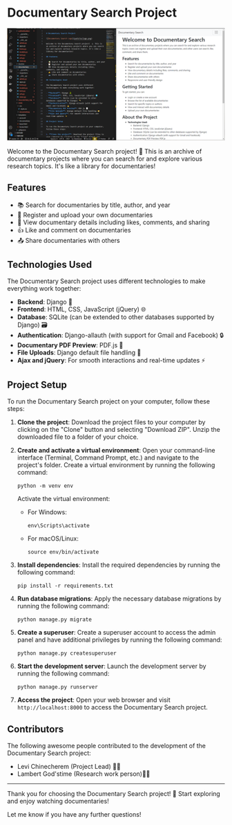 
# Documentary Search Project

![Documentary Search Logo](https://github.com/Levi-Chinecherem/doc_search/blob/master/sample.PNG)

Welcome to the Documentary Search project! 🎥 This is an archive of documentary projects where you can search for and explore various research topics. It's like a library for documentaries!

## Features

- 📚 Search for documentaries by title, author, and year
- 📝 Register and upload your own documentaries
- 👀 View documentary details including likes, comments, and sharing
- 👍 Like and comment on documentaries
- 📤 Share documentaries with others

## Technologies Used

The Documentary Search project uses different technologies to make everything work together:

- **Backend**: Django 🐍
- **Frontend**: HTML, CSS, JavaScript (jQuery) 🌐
- **Database**: SQLite (can be extended to other databases supported by Django) 🗃️
- **Authentication**: Django-allauth (with support for Gmail and Facebook) 🔒
- **Documentary PDF Preview**: PDF.js 📄
- **File Uploads**: Django default file handling 📂
- **Ajax and jQuery**: For smooth interactions and real-time updates ⚡

## Project Setup

To run the Documentary Search project on your computer, follow these steps:

1. **Clone the project**: Download the project files to your computer by clicking on the "Clone" button and selecting "Download ZIP". Unzip the downloaded file to a folder of your choice.

2. **Create and activate a virtual environment**: Open your command-line interface (Terminal, Command Prompt, etc.) and navigate to the project's folder. Create a virtual environment by running the following command:
   ```
   python -m venv env
   ```
   Activate the virtual environment:
   - For Windows:
     ```
     env\Scripts\activate
     ```
   - For macOS/Linux:
     ```
     source env/bin/activate
     ```

3. **Install dependencies**: Install the required dependencies by running the following command:
   ```
   pip install -r requirements.txt
   ```

4. **Run database migrations**: Apply the necessary database migrations by running the following command:
   ```
   python manage.py migrate
   ```

5. **Create a superuser**: Create a superuser account to access the admin panel and have additional privileges by running the following command:
   ```
   python manage.py createsuperuser
   ```

6. **Start the development server**: Launch the development server by running the following command:
   ```
   python manage.py runserver
   ```

7. **Access the project**: Open your web browser and visit `http://localhost:8000` to access the Documentary Search project.

## Contributors

The following awesome people contributed to the development of the Documentary Search project:

- Levi Chinecherem (Project Lead) 👨‍💻
- Lambert God'stime (Research work person)👨‍💻

---

Thank you for choosing the Documentary Search project! 🙌 Start exploring and enjoy watching documentaries!



Let me know if you have any further questions!
